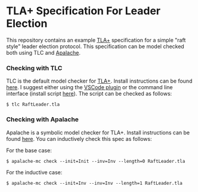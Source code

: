 # TLA+ Specification For Leader Election

This repository contains an example [TLA+](https://github.com/tlaplus/tlaplus) specification for a simple "raft style" leader election protocol. This specification can be model checked both using TLC and [Apalache](https://github.com/informalsystems/apalache).

### Checking with TLC
TLC is the default model checker for [TLA+](https://github.com/tlaplus/tlaplus). Install instructions can be found [here](http://lamport.azurewebsites.net/tla/toolbox.html). I suggest either using the [VSCode plugin](https://marketplace.visualstudio.com/items?itemName=alygin.vscode-tlaplus) or the command line interface (install script [here](https://github.com/pmer/tla-bin)).
The script can be checked as follows:

```
$ tlc RaftLeader.tla
```

### Checking with Apalache
Apalache is a symbolic model checker for TLA+. Install instructions can be found [here](https://github.com/informalsystems/apalache). You can inductively check this spec as follows:

For the base case:
```
$ apalache-mc check --init=Init --inv=Inv --length=0 RaftLeader.tla
```

For the inductive case:
```
$ apalache-mc check --init=Inv --inv=Inv --length=1 RaftLeader.tla
```